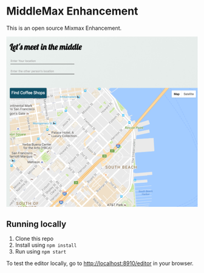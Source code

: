 # MiddleMax Enhancement

This is an open source Mixmax Enhancement.

![pop-up image](public/img/middlemax-pop-up.png)

## Running locally

1. Clone this repo
2. Install using `npm install`
3. Run using `npm start`

To test the editor locally, go to <http://localhost:8910/editor> in your browser.
